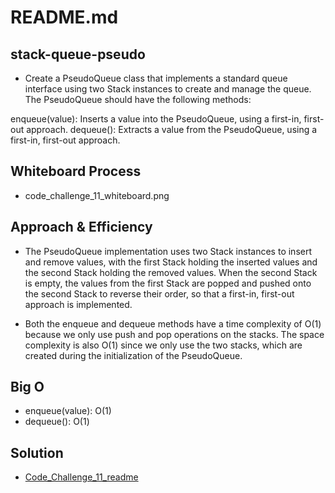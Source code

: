 # README.md

## stack-queue-pseudo

- Create a PseudoQueue class that implements a standard queue interface using two Stack instances to create and manage the queue. The PseudoQueue should have the following methods:

enqueue(value): Inserts a value into the PseudoQueue, using a first-in, first-out approach.
dequeue(): Extracts a value from the PseudoQueue, using a first-in, first-out approach.

## Whiteboard Process

- code_challenge_11_whiteboard.png

## Approach & Efficiency

- The PseudoQueue implementation uses two Stack instances to insert and remove values, with the first Stack holding the inserted values and the second Stack holding the removed values. When the second Stack is empty, the values from the first Stack are popped and pushed onto the second Stack to reverse their order, so that a first-in, first-out approach is implemented.

- Both the enqueue and dequeue methods have a time complexity of O(1) because we only use push and pop operations on the stacks. The space complexity is also O(1) since we only use the two stacks, which are created during the initialization of the PseudoQueue.

## Big O

- enqueue(value): O(1)
- dequeue(): O(1)

## Solution

- [Code_Challenge_11_readme](https://github.com/jdutchfoy/data-structures-and-algorithms/blob/main/python/code_challenges/stack-queue-pseudo/README.md)
